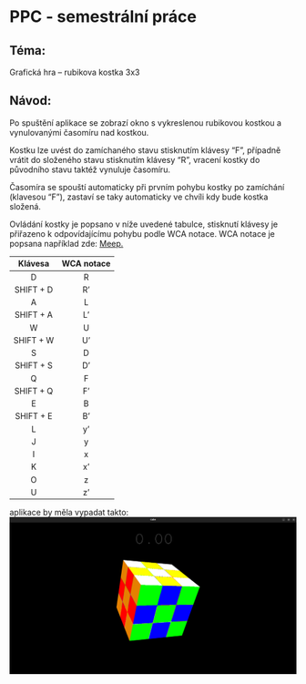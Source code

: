 # PPC - semestrální práce

## Téma: 
Grafická hra – rubikova kostka 3x3

## Návod:
Po spuštění aplikace se zobrazí okno s vykreslenou rubikovou kostkou a vynulovanými časomíru nad kostkou. 

Kostku lze uvést do zamíchaného stavu stisknutím klávesy “F”, případně vrátit do složeného stavu stisknutím klávesy “R”, vracení kostky do původního stavu taktéž vynuluje časomíru.

Časomíra se spouští automaticky při prvním pohybu kostky po zamíchání (klavesou “F”), zastaví se taky automaticky ve chvíli kdy bude kostka složená.
 
Ovládání kostky je popsano v níže uvedené tabulce, stisknutí klávesy je přiřazeno k odpovídajícímu pohybu podle WCA notace. WCA notace je popsana například zde: [Meep.](https://meep.cubing.net/wcanotation.html)

|Klávesa|WCA notace|
|:-----:|:--------:|
|D      |R         |  
|SHIFT + D|R’|
|A|L|
|SHIFT + A|L’|
|W|U|
|SHIFT + W|U’|
|S|D|
|SHIFT + S|D’|
|Q|F|
|SHIFT + Q|F’|
|E|B|
|SHIFT + E|B’|
|L|y’|
|J|y|
|I|x|
|K|x’|
|O|z|
|U|z’|


aplikace by měla vypadat takto:
![example](./example.png)

